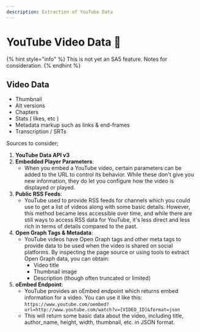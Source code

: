```yaml
---
description: Extraction of YouTube Data
---
```


# YouTube Video Data 🧪

{% hint style="info" %}
This is not yet an SA5 feature. Notes for consideration.
{% endhint %}

## Video Data

* Thumbnail
* Alt versions
* Chapters
* Stats ( likes, etc )&#x20;
* Metadata markup such as links & end-frames
* Transcription / SRTs&#x20;

Sources to consider;&#x20;

1. **YouTube Data API v3**
2. **Embedded Player Parameters**:
   * When you embed a YouTube video, certain parameters can be added to the URL to control its behavior. While these don't give you new information, they do let you configure how the video is displayed or played.
3. **Public RSS Feeds**:
   * YouTube used to provide RSS feeds for channels which you could use to get a list of videos along with some basic details. However, this method became less accessible over time, and while there are still ways to access RSS data for YouTube, it's less direct and less rich in terms of details compared to the past.
4. **Open Graph Tags & Metadata**:
   * YouTube videos have Open Graph tags and other meta tags to provide data to be used when the video is shared on social platforms. By inspecting the page source or using tools to extract Open Graph data, you can obtain:
     * Video title
     * Thumbnail image
     * Description (though often truncated or limited)
5. **oEmbed Endpoint**:
   * YouTube provides an oEmbed endpoint which returns embed information for a video. You can use it like this: `https://www.youtube.com/oembed?url=http://www.youtube.com/watch?v=[VIDEO_ID]&format=json`
   * This will return some basic data about the video, including title, author\_name, height, width, thumbnail, etc. in JSON format.









